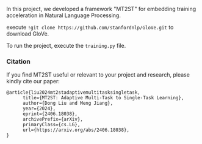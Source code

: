 In this project, we developed a framework "MT2ST" for embedding training acceleration in Natural Language Processing.

execute `!git clone https://github.com/stanfordnlp/GloVe.git` to download GloVe.

To run the project, execute the `training.py` file.

### Citation
If you find MT2ST useful or relevant to your project and research, please kindly cite our paper:

```
@article{liu2024mt2stadaptivemultitasksingletask,
      title={MT2ST: Adaptive Multi-Task to Single-Task Learning}, 
      author={Dong Liu and Meng Jiang},
      year={2024},
      eprint={2406.18038},
      archivePrefix={arXiv},
      primaryClass={cs.LG},
      url={https://arxiv.org/abs/2406.18038}, 
}
```